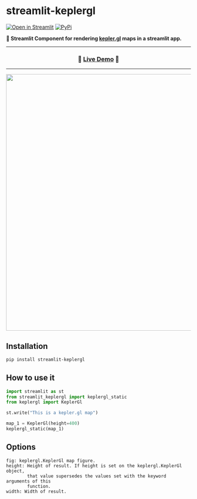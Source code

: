 # streamlit-keplergl

[![Open in Streamlit](https://static.streamlit.io/badges/streamlit_badge_black_white.svg)](https://share.streamlit.io/chrieke/streamlit-keplergl/examples/streamlit-keplergl-example.py)
[![PyPi](https://img.shields.io/pypi/v/streamlit-analytics)](https://pypi.org/project/streamlit-keplergl/)

**🗾 Streamlit Component for rendering [kepler.gl](https://github.com/keplergl/kepler.gl/tree/master/bindings/kepler.gl-jupyter) maps in a streamlit app.**

---

<h3 align="center">
  🎈 <a href="https://share.streamlit.io/chrieke/streamlit-keplergl/examples/streamlit-keplergl-example.py">Live Demo</a> 🎈
</h3>

---

<p align="center">
    <img src="./example-screenshot.png" width=700></a>
</p>

## Installation

```bash
pip install streamlit-keplergl
```

## How to use it

```python
import streamlit as st
from streamlit_keplergl import keplergl_static
from keplergl import KeplerGl

st.write("This is a kepler.gl map")

map_1 = KeplerGl(height=400)
keplergl_static(map_1)
```

## Options

```
fig: keplergl.KeplerGl map figure.
height: Height of result. If height is set on the keplergl.KeplerGl object,
        that value supersedes the values set with the keyword arguments of this
        function.
width: Width of result.
```

